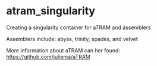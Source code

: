 # atram_singularity

Creating a singularity container for aTRAM and assemblers

Assemblers include: abyss, trinity, spades, and velvet

More information about aTRAM can her found: https://github.com/juliema/aTRAM
